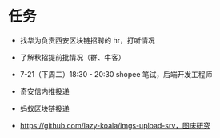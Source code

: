 # 任务


- 找华为负责西安区块链招聘的 hr，打听情况
- 了解秋招提前批情况（群、牛客）

- 7-21（下周二）18:30 - 20:30 shopee 笔试，后端开发工程师

- 奇安信内推投递

- 蚂蚁区块链投递

- https://github.com/lazy-koala/imgs-upload-srv，图床研究